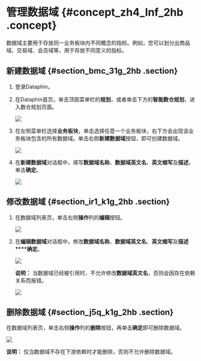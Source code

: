 # 管理数据域 {#concept_zh4_lnf_2hb .concept}

数据域主要用于存放同一业务板块内不同概念的指标。例如，您可以划分出商品域、交易域、会员域等，用于存放不同意义的指标。

## 新建数据域 {#section_bmc_31g_2hb .section}

1.  登录Dataphin。
2.  在Dataphin首页，单击顶部菜单栏的**规划**，或者单击下方的**智能数仓规划**，进入数仓规划页面。

    ![](http://static-aliyun-doc.oss-cn-hangzhou.aliyuncs.com/assets/img/148397/156023659641387_zh-CN.png)

3.  在左侧菜单栏选择**业务板块**，单击选择任意一个业务板块，右下方会出现该业务板块包含的所有数据域。单击右侧**新建数据域**按钮，即可创建数据域。

    ![](http://static-aliyun-doc.oss-cn-hangzhou.aliyuncs.com/assets/img/148399/156023659641399_zh-CN.png)

4.  在**新建数据域**对话框中，填写**数据域名称**、**数据域英文名**、**英文缩写**及**描述**，单击**确定**。

    ![](http://static-aliyun-doc.oss-cn-hangzhou.aliyuncs.com/assets/img/148399/156023659641400_zh-CN.png)


## 修改数据域 {#section_ir1_k1g_2hb .section}

1.  在数据域列表页，单击右侧**操作**列的**编辑**按钮。

    ![](http://static-aliyun-doc.oss-cn-hangzhou.aliyuncs.com/assets/img/148399/156023659641407_zh-CN.png)

2.  在**编辑数据域**对话框中，修改**数据域名称**、**数据域英文名**、**英文缩写**及**描述****确定**。

    ![](http://static-aliyun-doc.oss-cn-hangzhou.aliyuncs.com/assets/img/148399/156023659741408_zh-CN.png)

    **说明：** 当数据域已经被引用时，不允许修改**数据域英文名**，否则会因存在依赖关系而报错。

    ![](http://static-aliyun-doc.oss-cn-hangzhou.aliyuncs.com/assets/img/148399/156023659741411_zh-CN.png)


## 删除数据域 {#section_j5q_k1g_2hb .section}

在数据域列表页，单击右侧**操作**列的**删除**按钮，再单击**确定**即可删除数据域。

![](http://static-aliyun-doc.oss-cn-hangzhou.aliyuncs.com/assets/img/148399/156023659741412_zh-CN.png)

**说明：** 仅当数据域不存在下游依赖时才能删除，否则不允许删除数据域。


